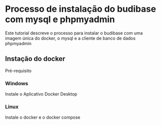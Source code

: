 # Processo de instalação do budibase com mysql e phpmyadmin 
Este tutorial descreve o processo para instalar o budibase com uma imagem única do docker, o mysql e a cliente de banco de dados phpmyadmin

## Instação do docker
 Pré-requisito 
 ### Windows 
  Instale o Aplicativo Docker Desktop
 ### Linux 
  Instale o docker e o docker compose

  
